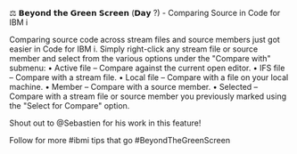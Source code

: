 ⚖️ 𝗕𝗲𝘆𝗼𝗻𝗱 𝘁𝗵𝗲 𝗚𝗿𝗲𝗲𝗻 𝗦𝗰𝗿𝗲𝗲𝗻 (𝗗𝗮𝘆 ?) - Comparing Source in Code for IBM i

Comparing source code across stream files and source members just got easier in Code for IBM i. Simply right-click any stream file or source member and select from the various options under the "Compare with" submenu:
  • Active file – Compare against the current open editor.
  • IFS file – Compare with a stream file.
  • Local file – Compare with a file on your local machine.
  • Member – Compare with a source member.
  • Selected – Compare with a stream file or source member you previously marked using the "Select for Compare" option.

Shout out to @Sebastien for his work in this feature!

Follow for more #ibmi tips that go #BeyondTheGreenScreen